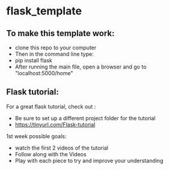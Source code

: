 
# flask_template
 
 
To make this template work:
---------------------------
- clone this repo to your computer
- Then in the command line type:
- pip install flask
- After running the main file, open a browser and go to "localhost:5000/home"

Flask tutorial:
----------------------------
For a great flask tutorial, check out :
- Be sure to set up a different project folder for the tutorial
- https://tinyurl.com/Flask-tutorial


1st week possible goals:
 - watch the first 2 videos of the tutorial
 -  Follow along with the Videos
 - Play with each piece to try and improve your understanding

